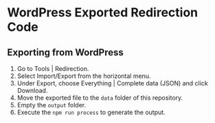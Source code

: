# WordPress Exported Redirection Code

## Exporting from WordPress

1. Go to Tools | Redirection.
2. Select Import/Export from the horizontal menu.
3. Under Export, choose Everything | Complete data (JSON) and click Download.
4. Move the exported file to the `data` folder of this repository.
5. Empty the `output` folder.
6. Execute the `npm run process` to generate the output.
